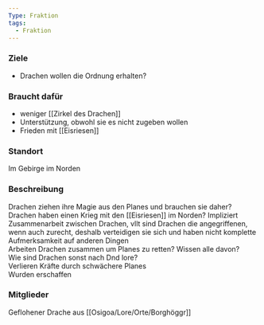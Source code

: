 ```yaml
---
Type: Fraktion
tags:
  - Fraktion
---
```

### Ziele
- Drachen wollen die Ordnung erhalten?  
### Braucht dafür
- weniger [[Zirkel des Drachen]]
- Unterstützung, obwohl sie es nicht zugeben wollen
- Frieden mit [[Eisriesen]]
### Standort
Im Gebirge im Norden
### Beschreibung

Drachen ziehen ihre Magie aus den Planes und brauchen sie daher?  
Drachen haben einen Krieg mit den [[Eisriesen]] im Norden? Impliziert Zusammenarbeit zwischen Drachen, vllt sind Drachen die angegriffenen, wenn auch zurecht, deshalb verteidigen sie sich und haben nicht komplette Aufmerksamkeit auf anderen Dingen  
Arbeiten Drachen zusammen um Planes zu retten? Wissen alle davon?  
Wie sind Drachen sonst nach Dnd lore?  
Verlieren Kräfte durch schwächere Planes  
Wurden erschaffen
### Mitglieder

Geflohener Drache aus [[Osigoa/Lore/Orte/Borghöggr]]